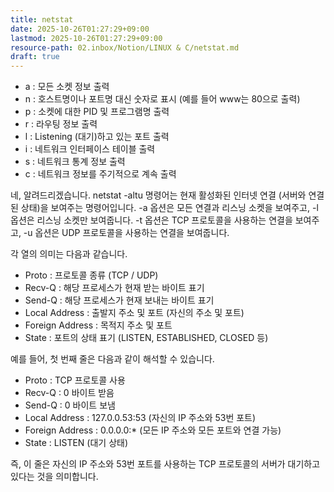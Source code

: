 ```yaml
---
title: netstat
date: 2025-10-26T01:27:29+09:00
lastmod: 2025-10-26T01:27:29+09:00
resource-path: 02.inbox/Notion/LINUX & C/netstat.md
draft: true
---
```

- a : 모든 소켓 정보 출력
- n : 호스트명이나 포트명 대신 숫자로 표시 (예를 들어 www는 80으로 출력)
- p : 소켓에 대한 PID 및 프로그램명 출력
- r : 라우팅 정보 출력
- l : Listening (대기)하고 있는 포트 출력
- i : 네트워크 인터페이스 테이블 출력
- s : 네트워크 통계 정보 출력
- c : 네트워크 정보를 주기적으로 계속 출력

  

네, 알려드리겠습니다. netstat -altu 명령어는 현재 활성화된 인터넷 연결 (서버와 연결된 상태)을 보여주는 명령어입니다. -a 옵션은 모든 연결과 리스닝 소켓을 보여주고, -l 옵션은 리스닝 소켓만 보여줍니다. -t 옵션은 TCP 프로토콜을 사용하는 연결을 보여주고, -u 옵션은 UDP 프로토콜을 사용하는 연결을 보여줍니다.

각 열의 의미는 다음과 같습니다.

- Proto : 프로토콜 종류 (TCP / UDP)
- Recv-Q : 해당 프로세스가 현재 받는 바이트 표기
- Send-Q : 해당 프로세스가 현재 보내는 바이트 표기
- Local Address : 출발지 주소 및 포트 (자신의 주소 및 포트)
- Foreign Address : 목적지 주소 및 포트
- State : 포트의 상태 표기 (LISTEN, ESTABLISHED, CLOSED 등)

예를 들어, 첫 번째 줄은 다음과 같이 해석할 수 있습니다.

- Proto : TCP 프로토콜 사용
- Recv-Q : 0 바이트 받음
- Send-Q : 0 바이트 보냄
- Local Address : 127.0.0.53:53 (자신의 IP 주소와 53번 포트)
- Foreign Address : 0.0.0.0:* (모든 IP 주소와 모든 포트와 연결 가능)
- State : LISTEN (대기 상태)

즉, 이 줄은 자신의 IP 주소와 53번 포트를 사용하는 TCP 프로토콜의 서버가 대기하고 있다는 것을 의미합니다.